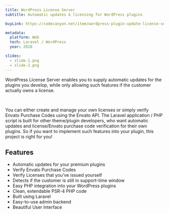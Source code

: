 ```yaml
---
title: WordPress License Server
subtitle: Automatic updates & licensing for WordPress plugins

buyLink: https://codecanyon.net/item/wordpress-plugin-update-license-server-automatic-updates-for-your-own-plugins/21464774

metadata:
  platform: Web
  tech: Laravel / WordPress
  year: 2018

slides:
  - slide-1.png
  - slide-2.png
---
```


WordPress License Server enables you to supply automatic updates for the plugins you develop, while only allowing such features if the customer actually owns a license.

<br>

You can either create and manage your own licenses or simply verify Envato Purchase Codes using the Envato API.
The Laravel application / PHP script is built for other theme/plugin developers, who want automatic updates and license/Envato purchase code verification for their own plugins. So if you want to implement such features into your plugin, this project is right for you!

## Features

- Automatic updates for your premium plugins
- Verify Envato Purchase Codes
- Verify Licenses that you’ve issued yourself
- Detects if the customer is still in support-time window
- Easy PHP integration into your WordPress plugins
- Clean, extendable PSR-4 PHP code
- Built using Laravel
- Easy-to-use admin backend
- Beautiful User Interface
